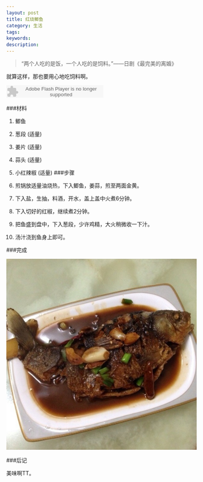 ```yaml
---
layout: post
title: 红烧鲫鱼
category: 生活
tags: 
keywords: 
description: 
---
```


> “两个人吃的是饭，一个人吃的是饲料。”——日剧《最完美的离婚》

就算这样，那也要用心地吃饲料啊。

<embed src="http://www.xiami.com/widget/0_1774429565/singlePlayer.swf" type="application/x-shockwave-flash" width="257" height="33" wmode="transparent"></embed>

###材料

1. 鲫鱼
2. 葱段 (适量) 
3. 姜片 (适量) 
4. 蒜头 (适量)
5. 小红辣椒 (适量)
###步骤

1. 煎锅放适量油烧热，下入鲫鱼，姜蒜，煎至两面金黄。
2. 下入盐，生抽，料酒，开水，盖上盖中火煮6分钟。
3. 下入切好的红椒，继续煮2分钟。
4. 把鱼盛到盘中，下入葱段，少许鸡精，大火稍微收一下汁。
5. 汤汁浇到鱼身上即可。

###完成

![1](/public/img/food/fish.jpg)

###后记

美味啊TT。

